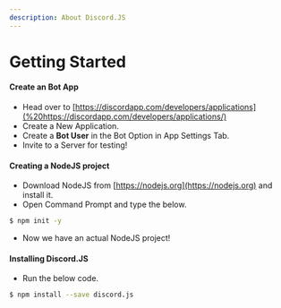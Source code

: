```yaml
---
description: About Discord.JS
---
```


# Getting Started

#### Create an Bot App <a id="create-an-bot-app"></a>

* Head over to [https://discordapp.com/developers/applications](%20https://discordapp.com/developers/applications/)
* Create a New Application.
*  Create a **Bot User** in the Bot Option in App Settings Tab.
* Invite to a Server for testing!

#### Creating a NodeJS project

* Download NodeJS from [https://nodejs.org](https://nodejs.org) and install it.
* Open Command Prompt and type the below.

```bash
$ npm init -y
```

* Now we have an actual NodeJS project!

#### Installing Discord.JS

* Run the below code.

```bash
$ npm install --save discord.js
```


